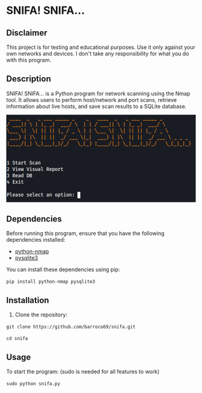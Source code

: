 # SNIFA! SNIFA...


## Disclaimer
This project is for testing and educational purposes. Use it only against your own networks and devices. I don't take any responsibility for what you do with this program.


## Description
SNIFA! SNIFA... is a Python program for network scanning using the Nmap tool.
It allows users to perform host/network and port scans, retrieve information about live hosts, and save scan results to a SQLite database.

<img src="InitialScreenMenu.png">

## Dependencies

Before running this program, ensure that you have the following dependencies installed:

- [python-nmap](https://pypi.org/project/python-nmap/)
- [pysqlite3](https://pypi.org/project/pysqlite3/)

You can install these dependencies using pip:

`pip install python-nmap pysqlite3`


## Installation
1. Clone the repository:

`git clone https://github.com/barroco69/snifa.git`

`cd snifa`


## Usage
To start the program: (sudo is needed for all features to work)

`sudo python snifa.py`


